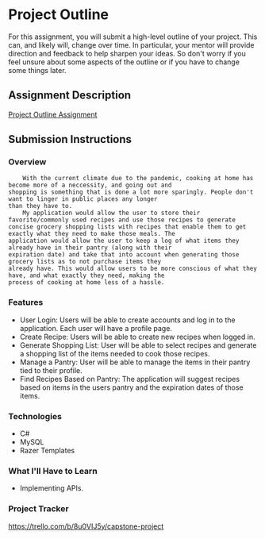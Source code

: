 # Project Outline
For this assignment, you will submit a high-level outline of your project. This can, and likely will, change over time. In particular, your mentor will provide direction and feedback to help sharpen your ideas. So don't worry if you feel unsure about some aspects of the outline or if you have to change some things later.

## Assignment Description
[Project Outline Assignment](https://education.launchcode.org/liftoff/modules/assignments/project-outline)

## Submission Instructions

### Overview
		With the current climate due to the pandemic, cooking at home has become more of a neccessity, and going out and
	shopping is something that is done a lot more sparingly. People don't want to linger in public places any longer 
	than they have to. 
		My application would allow the user to store their favorite/commonly used recipes and use those recipes to generate 
	concise grocery shopping lists with recipes that enable them to get exactly what they need to make those meals. The 
	application would allow the user to keep a log of what items they already have in their pantry (along with their 
	expiration date) and take that into account when generating those grocery lists as to not purchase items they 
	already have. This would allow users to be more conscious of what they have, and what exactly they need, making the
	process of cooking at home less of a hassle.
	
### Features
- User Login: Users will be able to create accounts and log in to the application. Each user will have a profile page.
- Create Recipe: Users will be able to create new recipes when logged in. 
- Generate Shopping List: User will be able to select recipes and generate a shopping list of the items needed to cook
							those recipes.
- Manage a Pantry: User will be able to manage the items in their pantry tied to their profile. 
- Find Recipes Based on Pantry: The application will suggest recipes based on items in the users pantry and the expiration 
								  dates of those items. 

### Technologies
- C#
- MySQL
- Razer Templates

### What I'll Have to Learn
- Implementing APIs.

### Project Tracker
https://trello.com/b/8u0VIJ5y/capstone-project
